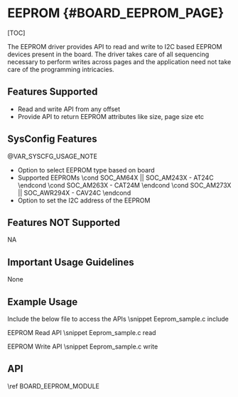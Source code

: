 # EEPROM {#BOARD_EEPROM_PAGE}

[TOC]

The EEPROM driver provides API to read and write to I2C based EEPROM devices present in the board.
The driver takes care of all sequencing necessary to perform writes across pages and
the application need not take care of the programming intricacies.

## Features Supported

- Read and write API from any offset
- Provide API to return EEPROM attributes like size, page size etc

## SysConfig Features

@VAR_SYSCFG_USAGE_NOTE

- Option to select EEPROM type based on board
- Supported EEPROMs
\cond SOC_AM64X || SOC_AM243X
        - AT24C
\endcond
\cond SOC_AM263X
        - CAT24M
\endcond
\cond SOC_AM273X || SOC_AWR294X
        - CAV24C
\endcond
- Option to set the I2C address of the EEPROM

## Features NOT Supported

NA

## Important Usage Guidelines

None

## Example Usage

Include the below file to access the APIs
\snippet Eeprom_sample.c include

EEPROM Read API
\snippet Eeprom_sample.c read

EEPROM Write API
\snippet Eeprom_sample.c write

## API

\ref BOARD_EEPROM_MODULE
